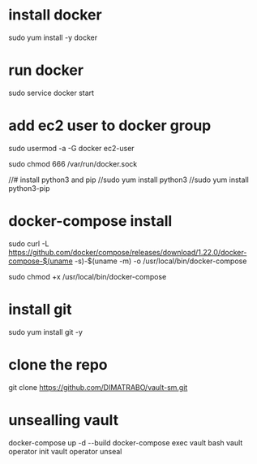 # install docker
sudo yum install -y docker
# run docker
sudo service docker start
# add ec2 user to docker group 
sudo usermod -a -G docker ec2-user

sudo chmod 666 /var/run/docker.sock

//# install python3 and pip
//sudo yum install python3
//sudo yum install python3-pip

# docker-compose install
sudo curl -L https://github.com/docker/compose/releases/download/1.22.0/docker-compose-$(uname -s)-$(uname -m) -o /usr/local/bin/docker-compose

sudo chmod +x /usr/local/bin/docker-compose


# install git
sudo yum install git -y
# clone the repo
git clone https://github.com/DIMATRABO/vault-sm.git

# unsealling vault
docker-compose up -d --build
docker-compose exec vault bash
vault operator init
vault operator unseal <key>
